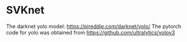 # SVKnet

The darknet yolo model: https://pjreddie.com/darknet/yolo/
The pytorch code for yolo was obtained from https://github.com/ultralytics/yolov3
